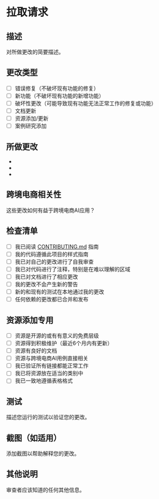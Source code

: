 # 拉取请求

## 描述
对所做更改的简要描述。

## 更改类型
- [ ] 错误修复（不破坏现有功能的修复）
- [ ] 新功能（不破坏现有功能的新增功能）
- [ ] 破坏性更改（可能导致现有功能无法正常工作的修复或功能）
- [ ] 文档更新
- [ ] 资源添加/更新
- [ ] 案例研究添加

## 所做更改
- 
- 
- 

## 跨境电商相关性
这些更改如何有益于跨境电商AI应用？

## 检查清单
- [ ] 我已阅读 [CONTRIBUTING.md](../CONTRIBUTING.md) 指南
- [ ] 我的代码遵循此项目的样式指南
- [ ] 我已对自己的更改进行了自我审查
- [ ] 我已对代码进行了注释，特别是在难以理解的区域
- [ ] 我已对文档进行了相应更改
- [ ] 我的更改不会产生新的警告
- [ ] 新的和现有的测试在本地通过我的更改
- [ ] 任何依赖的更改都已合并和发布

## 资源添加专用
- [ ] 资源是开源的或有有意义的免费层级
- [ ] 资源得到积极维护（最近6个月内有更新）
- [ ] 资源有良好的文档
- [ ] 资源与跨境电商AI用例直接相关
- [ ] 我已验证所有链接都能正常工作
- [ ] 我已将资源放在适当的类别中
- [ ] 我已一致地遵循表格格式

## 测试
描述您运行的测试以验证您的更改。

## 截图（如适用）
添加截图以帮助解释您的更改。

## 其他说明
审查者应该知道的任何其他信息。
